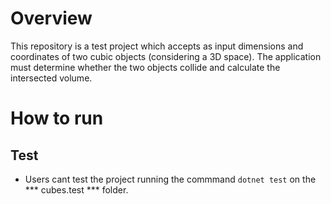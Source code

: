 # Overview

This repository is a test project which accepts as input dimensions
and coordinates of two cubic objects (considering a 3D space). The application must determine
whether the two objects collide and calculate the intersected volume.

# How to run

## Test

- Users cant test the project running the commmand `dotnet test` on the *** cubes.test *** folder.